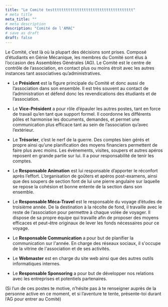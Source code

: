 ```yaml
---
title: "Le Comité testttttttttttttttttttttttttttttttttttt"
# meta title
meta_title: ""
# meta description
description: "Comité de l'AMAC"
# save as draft
draft: false    
---
```


Le Comité, c’est là où la plupart des décisions sont prises. Composé d’étudiants en Génie Mécanique, les membres du Comité sont élus à l’occasion des Assemblées Générales (AG). Le Comité est le centre de contrôle de l’association, en contact plus ou moins étroit avec les autres instances tant associatives qu’administratives.

- Le **Président** est la figure principale du Comité et donc aussi de l’association dans son ensemble. Il est très souvent au contact de l’administration et défend donc les revendications des étudiants et de l’association.

- Le **Vice-Président** a pour rôle d’épauler les autres postes, tant en force de travail qu’en tant que support formel. Il coordonne les différents pôles et harmonise les documents, demandes, et permet une communication plus efficace tant au sein de l’association qu’avec l’extérieur.

- Le **Trésorier**, c’est le nerf de la guerre. Des comptes bien gérés et propre ainsi qu’une planification des moyens financiers permettent de faire plus avec moins. Les événements, visites, soupers et autres apéros reposent en grande partie sur lui. Il a pour responsabilité de tenir les comptes.

- Le **Responsable Animation** est lui responsable d’apporter le réconfort après l’effort. L’organisation de goûters et apéros post-examens, ainsi que des soupers de section font de lui une pierre angulaire sur laquelle se repose la cohésion et bonne entente de la section dans son ensemble.

- Le **Responsable Méca-Travel** est le responsable du voyage d’études de troisième année. De la destination à la récolte de fond, il travaille avec le reste de l’association pour permettre à chaque volée de voyager. Il dispose de sa propre équipe qui travaille afin de proposer des moyens efficaces et peut-être originaux de lever les fonds nécessaires pour ce voyage.

- Le **Responsable Communication** a pour but de planifier la communication sur l'année. En charge des réseaux sociaux, il s'occupe de la vitrine de l'association et de ses activités.
 
- Le **Webmaster** est en charge du site web ainsi que des autres outils informatiques internes.

- Le **Responsable Sponsoring** a pour but de développer nos relations avec les entreprises et potentiels partenaires.

(Si l’un de ces postes te motive, n’hésite pas à te renseigner auprès de la personne active en ce moment, et si l’aventure te tente, présente-toi durant l’AG pour entrer au Comité)
